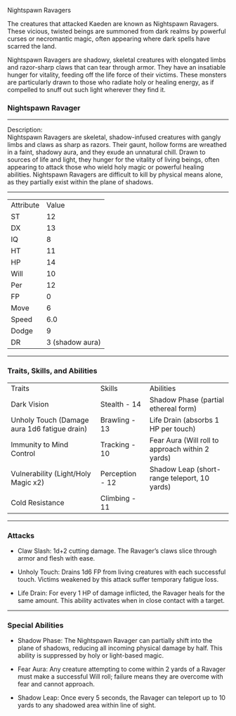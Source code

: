 Nightspawn Ravagers

The creatures that attacked Kaeden are known as Nightspawn Ravagers. These vicious, twisted beings are summoned from dark realms by powerful curses or necromantic magic, often appearing where dark spells have scarred the land.

Nightspawn Ravagers are shadowy, skeletal creatures with elongated limbs and razor-sharp claws that can tear through armor. They have an insatiable hunger for vitality, feeding off the life force of their victims. These monsters are particularly drawn to those who radiate holy or healing energy, as if compelled to snuff out such light wherever they find it.

### Nightspawn Ravager

---

Description:  
Nightspawn Ravagers are skeletal, shadow-infused creatures with gangly limbs and claws as sharp as razors. Their gaunt, hollow forms are wreathed in a faint, shadowy aura, and they exude an unnatural chill. Drawn to sources of life and light, they hunger for the vitality of living beings, often appearing to attack those who wield holy magic or powerful healing abilities. Nightspawn Ravagers are difficult to kill by physical means alone, as they partially exist within the plane of shadows.

---

|   |   |
|---|---|
|Attribute|Value|
|ST|12|
|DX|13|
|IQ|8|
|HT|11|
|HP|14|
|Will|10|
|Per|12|
|FP|0|
|Move|6|
|Speed|6.0|
|Dodge|9|
|DR|3 (shadow aura)|

---

### Traits, Skills, and Abilities

|   |   |   |
|---|---|---|
|Traits|Skills|Abilities|
|Dark Vision|Stealth - 14|Shadow Phase (partial ethereal form)|
|Unholy Touch (Damage aura 1d6 fatigue drain)|Brawling - 13|Life Drain (absorbs 1 HP per touch)|
|Immunity to Mind Control|Tracking - 10|Fear Aura (Will roll to approach within 2 yards)|
|Vulnerability (Light/Holy Magic x2)|Perception - 12|Shadow Leap (short-range teleport, 10 yards)|
|Cold Resistance|Climbing - 11||

---

### Attacks

- Claw Slash: 1d+2 cutting damage. The Ravager’s claws slice through armor and flesh with ease.
    
- Unholy Touch: Drains 1d6 FP from living creatures with each successful touch. Victims weakened by this attack suffer temporary fatigue loss.
    
- Life Drain: For every 1 HP of damage inflicted, the Ravager heals for the same amount. This ability activates when in close contact with a target.
    

---

### Special Abilities

- Shadow Phase: The Nightspawn Ravager can partially shift into the plane of shadows, reducing all incoming physical damage by half. This ability is suppressed by holy or light-based magic.
    
- Fear Aura: Any creature attempting to come within 2 yards of a Ravager must make a successful Will roll; failure means they are overcome with fear and cannot approach.
    
- Shadow Leap: Once every 5 seconds, the Ravager can teleport up to 10 yards to any shadowed area within line of sight.
    
